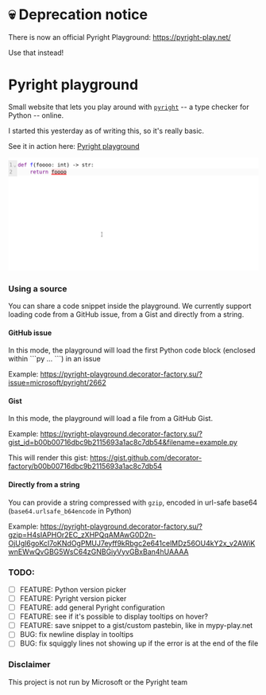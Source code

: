 # 💀 Deprecation notice 

There is now an official Pyright Playground: https://pyright-play.net/

Use that instead!

# Pyright playground

Small website that lets you play around with [`pyright`](https://github.com/microsoft/pyright) -- a type checker for Python -- online.

I started this yesterday as of writing this, so it's really basic.

See it in action here: [Pyright playground](https://pyright-playground.decorator-factory.su/)

![Demonstration](demo.gif)

### Using a source

You can share a code snippet inside the playground. We currently support loading code from a GitHub issue, from a Gist and directly from a string.

#### GitHub issue

In this mode, the playground will load the first Python code block (enclosed within \`\`\`py ... \`\`\`) in an issue

Example: https://pyright-playground.decorator-factory.su/?issue=microsoft/pyright/2662

#### Gist

In this mode, the playground will load a file from a GitHub Gist.

Example: https://pyright-playground.decorator-factory.su/?gist_id=b00b00716dbc9b2115693a1ac8c7db54&filename=example.py

This will render this gist: https://gist.github.com/decorator-factory/b00b00716dbc9b2115693a1ac8c7db54

#### Directly from a string

You can provide a string compressed with `gzip`, encoded in url-safe base64 (`base64.urlsafe_b64encode` in Python)

Example: https://pyright-playground.decorator-factory.su/?gzip=H4sIAPHOr2EC_zXHPQqAMAwG0D2n-OjUgl6goKcI7oKNdOgPMUJ7eyff9kRbgc2e641celMDz56OU4kY2x_v2AWiKwnEWwQvGBG5WsC64zGNBGiyVyvGBxBan4hUAAAA

### TODO:

- [ ] FEATURE: Python version picker
- [ ] FEATURE: Pyright version picker
- [ ] FEATURE: add general Pyright configuration
- [ ] FEATURE: see if it's possible to display tooltips on hover?
- [ ] FEATURE: save snippet to a gist/custom pastebin, like in mypy-play.net
- [ ] BUG: fix newline display in tooltips
- [ ] BUG: fix squiggly lines not showing up if the error is at the end of the file

### Disclaimer

This project is not run by Microsoft or the Pyright team
